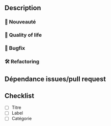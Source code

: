## Description
<!-- Résumé des changements. -->

### :rocket: Nouveauté

### :tada: Quality of life

### :bug: Bugfix

### :hammer_and_wrench: Refactoring

## Dépendance issues/pull request
<!-- * #{Numéro issue } -->

## Checklist

- [ ] Titre
- [ ] Label
- [ ] Catégorie